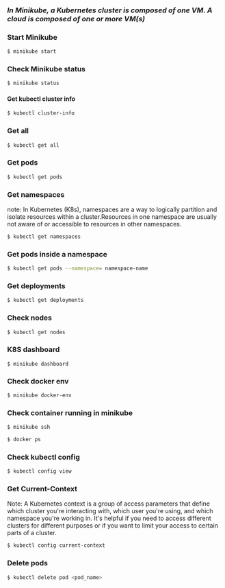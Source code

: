 ### <i>In Minikube, a Kubernetes cluster is composed of one VM. A cloud is composed of one or more VM(s)</i>


### <b>Start Minikube</b>

```bash
$ minikube start
```

### <b>Check Minikube status</b>

```bash
$ minikube status
```
#### <b>Get kubectl cluster info</b>

```bash
$ kubectl cluster-info
```
### <b>Get all </b>
```bash
$ kubectl get all
```
### <b>Get pods</b>

```bash
$ kubectl get pods
```

### <b>Get namespaces</b>
note: In Kubernetes (K8s), namespaces are a way to logically partition and isolate resources within a cluster.Resources in one namespace are usually not aware of or accessible to resources in other namespaces.

```bash
$ kubectl get namespaces
```
### <b>Get pods inside a namespace</b>
```bash
$ kubectl get pods --namespace= namespace-name
```
### <b>Get deployments</b>

```bash
$ kubectl get deployments
```

### <b>Check nodes</b>

```bash
$ kubectl get nodes
```

### <b>K8S dashboard</b>

```
$ minikube dashboard
```

### <b>Check docker env</b>

```bash
$ minikube docker-env
```

### <b>Check container running in minikube</b>

```bash
$ minikube ssh

$ docker ps
```

### <b>Check kubectl config</b>

```bash
$ kubectl config view
```

### <b>Get Current-Context</b>
Note: A Kubernetes context is a group of access parameters that define which cluster you're interacting with, which user you're using, and which namespace you're working in. It's helpful if you need to access different clusters for different purposes or if you want to limit your access to certain parts of a cluster.

```bash
$ kubectl config current-context
```

### <b>Delete pods</b>
```bash
$ kubectl delete pod <pod_name>
```
